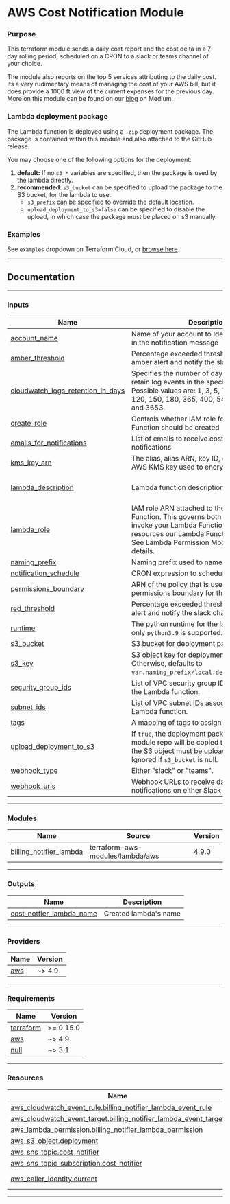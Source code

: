 # AWS Cost Notification Module

### Purpose

This terraform module sends a daily cost report and the cost delta in a 7 day rolling period, scheduled on a CRON to a slack or teams channel of your choice.

The module also reports on the top 5 services attributing to the daily cost. Its a very rudimentary means of managing the cost of your AWS bill, but it does provide a 1000 ft view of the current expenses for the previous day. More on this module can be found on our [blog](https://medium.com/cloudandthings/aws-cost-notifier-e437bd311c54) on Medium.

### Lambda deployment package

The Lambda function is deployed using a `.zip` deployment package. The package is contained within this module and also attached to the GitHub release.

You may choose one of the following options for the deployment:

 1. **default:** If no `s3_*` variables are specified, then the package is used by the lambda directly.
 2. **recommended**: `s3_bucket` can be specified to upload the package to the S3 bucket, for the lambda to use.
    - `s3_prefix` can be specified to override the default location.
    - `upload_deployment_to_s3=false` can be specified to disable the upload, in which case the package must be placed on s3 manually.


<!-- BEGIN_TF_DOCS -->
### Examples

See `examples` dropdown on Terraform Cloud, or [browse here](/examples/).

----
## Documentation

----
### Inputs

| Name | Description | Type | Default | Required |
|------|-------------|------|---------|:--------:|
| <a name="input_account_name"></a> [account\_name](#input\_account\_name) | Name of your account to Identify your account in the notification message | `string` | n/a | yes |
| <a name="input_amber_threshold"></a> [amber\_threshold](#input\_amber\_threshold) | Percentage exceeded threshold to send an amber alert and notify the slack channel | `string` | `"20"` | no |
| <a name="input_cloudwatch_logs_retention_in_days"></a> [cloudwatch\_logs\_retention\_in\_days](#input\_cloudwatch\_logs\_retention\_in\_days) | Specifies the number of days you want to retain log events in the specified log group. Possible values are: 1, 3, 5, 7, 14, 30, 60, 90, 120, 150, 180, 365, 400, 545, 731, 1827, and 3653. | `number` | `14` | no |
| <a name="input_create_role"></a> [create\_role](#input\_create\_role) | Controls whether IAM role for Lambda Function should be created | `bool` | `true` | no |
| <a name="input_emails_for_notifications"></a> [emails\_for\_notifications](#input\_emails\_for\_notifications) | List of emails to receive cost notifier notifications | `list(string)` | `[]` | no |
| <a name="input_kms_key_arn"></a> [kms\_key\_arn](#input\_kms\_key\_arn) | The alias, alias ARN, key ID, or key ARN of an AWS KMS key used to encrypt all resources. | `string` | `null` | no |
| <a name="input_lambda_description"></a> [lambda\_description](#input\_lambda\_description) | Lambda function description. | `string` | `"This function sends AWS cost notifications. Source: github.com/cloudandthings/terraform-aws-costnotifier"` | no |
| <a name="input_lambda_role"></a> [lambda\_role](#input\_lambda\_role) | IAM role ARN attached to the Lambda Function. This governs both who / what can invoke your Lambda Function, as well as what resources our Lambda Function has access to. See Lambda Permission Model for more details. | `string` | `""` | no |
| <a name="input_naming_prefix"></a> [naming\_prefix](#input\_naming\_prefix) | Naming prefix used to name all resources | `string` | n/a | yes |
| <a name="input_notification_schedule"></a> [notification\_schedule](#input\_notification\_schedule) | CRON expression to schedule notification | `string` | `"cron(0 20 ? * MON-SUN *)"` | no |
| <a name="input_permissions_boundary"></a> [permissions\_boundary](#input\_permissions\_boundary) | ARN of the policy that is used to set the permissions boundary for the role. | `string` | `null` | no |
| <a name="input_red_threshold"></a> [red\_threshold](#input\_red\_threshold) | Percentage exceeded threshold to send a red alert and notify the slack channel | `string` | `"50"` | no |
| <a name="input_runtime"></a> [runtime](#input\_runtime) | The python runtime for the lambda. Currently only `python3.9` is supported. | `string` | `"python3.9"` | no |
| <a name="input_s3_bucket"></a> [s3\_bucket](#input\_s3\_bucket) | S3 bucket for deployment package. | `string` | `null` | no |
| <a name="input_s3_key"></a> [s3\_key](#input\_s3\_key) | S3 object key for deployment package. Otherwise, defaults to `var.naming_prefix/local.deployment_filename`. | `string` | `null` | no |
| <a name="input_security_group_ids"></a> [security\_group\_ids](#input\_security\_group\_ids) | List of VPC security group IDs associated with the Lambda function. | `list(string)` | `[]` | no |
| <a name="input_subnet_ids"></a> [subnet\_ids](#input\_subnet\_ids) | List of VPC subnet IDs associated with the Lambda function. | `list(string)` | `[]` | no |
| <a name="input_tags"></a> [tags](#input\_tags) | A mapping of tags to assign to the resources. | `map(string)` | `{}` | no |
| <a name="input_upload_deployment_to_s3"></a> [upload\_deployment\_to\_s3](#input\_upload\_deployment\_to\_s3) | If `true`, the deployment package within this module repo will be copied to S3. If `false` then the S3 object must be uploaded separately. Ignored if `s3_bucket` is null. | `bool` | `true` | no |
| <a name="input_webhook_type"></a> [webhook\_type](#input\_webhook\_type) | Either "slack" or "teams". | `string` | `"slack"` | no |
| <a name="input_webhook_urls"></a> [webhook\_urls](#input\_webhook\_urls) | Webhook URLs to receive daily cost notifications on either Slack or Teams | `list(string)` | n/a | yes |

----
### Modules

| Name | Source | Version |
|------|--------|---------|
| <a name="module_billing_notifier_lambda"></a> [billing\_notifier\_lambda](#module\_billing\_notifier\_lambda) | terraform-aws-modules/lambda/aws | 4.9.0 |

----
### Outputs

| Name | Description |
|------|-------------|
| <a name="output_cost_notfier_lambda_name"></a> [cost\_notfier\_lambda\_name](#output\_cost\_notfier\_lambda\_name) | Created lambda's name |

----
### Providers

| Name | Version |
|------|---------|
| <a name="provider_aws"></a> [aws](#provider\_aws) | ~> 4.9 |

----
### Requirements

| Name | Version |
|------|---------|
| <a name="requirement_terraform"></a> [terraform](#requirement\_terraform) | >= 0.15.0 |
| <a name="requirement_aws"></a> [aws](#requirement\_aws) | ~> 4.9 |
| <a name="requirement_null"></a> [null](#requirement\_null) | ~> 3.1 |

----
### Resources

| Name | Type |
|------|------|
| [aws_cloudwatch_event_rule.billing_notifier_lambda_event_rule](https://registry.terraform.io/providers/hashicorp/aws/latest/docs/resources/cloudwatch_event_rule) | resource |
| [aws_cloudwatch_event_target.billing_notifier_lambda_event_target](https://registry.terraform.io/providers/hashicorp/aws/latest/docs/resources/cloudwatch_event_target) | resource |
| [aws_lambda_permission.billing_notifier_lambda_permission](https://registry.terraform.io/providers/hashicorp/aws/latest/docs/resources/lambda_permission) | resource |
| [aws_s3_object.deployment](https://registry.terraform.io/providers/hashicorp/aws/latest/docs/resources/s3_object) | resource |
| [aws_sns_topic.cost_notifier](https://registry.terraform.io/providers/hashicorp/aws/latest/docs/resources/sns_topic) | resource |
| [aws_sns_topic_subscription.cost_notifier](https://registry.terraform.io/providers/hashicorp/aws/latest/docs/resources/sns_topic_subscription) | resource |
| [aws_caller_identity.current](https://registry.terraform.io/providers/hashicorp/aws/latest/docs/data-sources/caller_identity) | data source |

----
<!-- END_TF_DOCS -->
